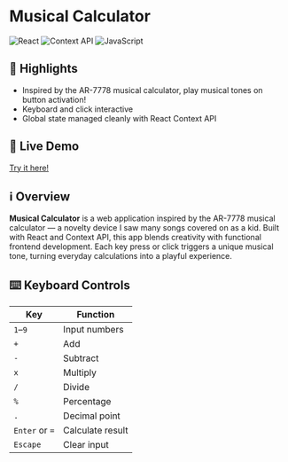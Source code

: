# Musical Calculator

![React](https://img.shields.io/badge/-React-61DAFB?logo=react&logoColor=white&style=flat) ![Context API](https://img.shields.io/badge/-ContextAPI-282C34?logo=react&logoColor=white&style=flat) ![JavaScript](https://img.shields.io/badge/-JavaScript-F7DF1E?logo=javascript&logoColor=black&style=flat)

## 🌟 Highlights

- Inspired by the AR-7778 musical calculator, play musical tones on button activation!
- Keyboard and click interactive
- Global state managed cleanly with React Context API

## 🔗 Live Demo

[Try it here!](https://tsundarren.github.io/musical-calculator/)

## ℹ️ Overview

**Musical Calculator** is a web application inspired by the AR-7778 musical calculator — a novelty device I saw many songs covered on as a kid. Built with React and Context API, this app blends creativity with functional frontend development. Each key press or click triggers a unique musical tone, turning everyday calculations into a playful experience.



## ⌨️ Keyboard Controls

| Key             | Function         |
|------------------|------------------|
| `1`–`9`         | Input numbers    |
| `+`             | Add              |
| `-`             | Subtract         |
| `x`             | Multiply         |
| `/`             | Divide           |
| `%`             | Percentage       |
| `.`             | Decimal point    |
| `Enter` or `=`  | Calculate result |
| `Escape`        | Clear input      |
